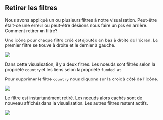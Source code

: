 ## Retirer les filtres

Nous avons appliqué un ou plusieurs filtres à notre visualisation. Peut-être était-ce une erreur ou peut-être désirons nous faire un pas en arrière. Comment retirer un filtre?

Une icône pour chaque filtre créé est ajoutée en bas à droite de l'écran. Le premier filtre se trouve à droite et le dernier à gauche.

![](https://github.com/Linkurious/linkurious-enterprise-manual/raw/master/en/filter/R1.png)

Dans cette visualisation, il y a deux filtres. Les noeuds sont filtrés selon la propriété ```country``` et les liens selon la propriété  ```funded_at```.

Pour supprimer le filtre ```country``` nous cliquons sur la croix à côté de l'icône.

![](https://github.com/Linkurious/linkurious-enterprise-manual/raw/master/en/filter/R2.png)

Le filtre est instantanément retiré. Les noeuds alors cachés sont de nouveau affichés dans la visualisation. Les autres filtres restent actifs. 

![](https://github.com/Linkurious/linkurious-enterprise-manual/raw/master/en/filter/R3.png)
